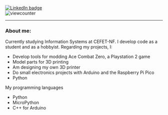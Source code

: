 <div id="badges">
  <a href="https://www.linkedin.com/in/andrei-segal-8097a0259/">
    <img src="https://img.shields.io/badge/LinkedIn-blue?logo=linkedin&logoColor=white&style=for-the-badge"alt="LinkedIn badge">
  </a>
</div>
<img src="https://komarev.com/ghpvc/?username=Andreisgl" alt="viewcounter">

---

### About me:
Currently studying Information Systems at CEFET-NF. I develop code as a student and as a hobbyist. Regarding my projects, I:
<p></p>

<ul>
  <li>Develop tools for modding Ace Combat Zero, a Playstation 2 game</li>
  <li>Model parts for 3D printing</li>
  <li>Am designing my own 3D printer</li>
  <li>Do small electronics projects with Arduino and the Raspberry Pi Pico</li>
  <li>Python</li>
</ul>

My programming languages
<ul>
  <li>Python</li>
  <li>MicroPython</li>
  <li>C++ for Arduino</li>
  
</ul>